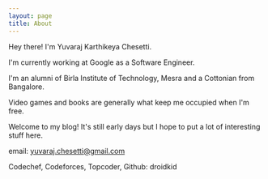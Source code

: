 ```yaml
---
layout: page
title: About
---
```


Hey there! I'm Yuvaraj Karthikeya Chesetti.

I'm currently working at Google as a Software Engineer.

I'm an alumni of Birla Institute of Technology, Mesra and a Cottonian from Bangalore.

Video games and books are generally what keep me occupied when I'm free.

Welcome to my blog! It's still early days but I hope to put a lot of interesting stuff here.

email: yuvaraj.chesetti@gmail.com

Codechef, Codeforces, Topcoder, Github: droidkid

